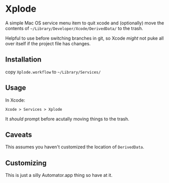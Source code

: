 # Xplode

A simple Mac OS service menu item to quit xcode and (optionally) move the contents of `~/Library/Developer/Xcode/DerivedData/` to the trash.

Helpful to use before switching branches in git, so Xcode _might_ not puke all over itself if the project file has changes.

## Installation

copy `Xplode.workflow` to `~/Library/Services/`

## Usage

In Xcode:

`Xcode > Services > Xplode`

It _should_ prompt before acutally moving things to the trash.

## Caveats

This assumes you haven't customized the location of `DerivedData`.

## Customizing

This is just a silly Automator.app thing so have at it.
